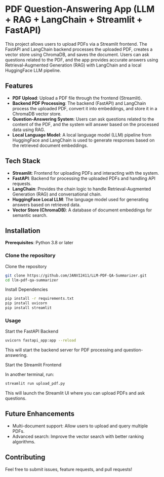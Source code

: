 # PDF Question-Answering App (LLM + RAG + LangChain + Streamlit + FastAPI)

This project allows users to upload PDFs via a Streamlit frontend. The FastAPI and LangChain backend processes the uploaded PDF, creates a vector store using ChromaDB, and saves the document. Users can ask questions related to the PDF, and the app provides accurate answers using Retrieval-Augmented Generation (RAG) with LangChain and a local HuggingFace LLM pipeline.

## Features

- **PDF Upload**: Upload a PDF file through the frontend (Streamlit).
- **Backend PDF Processing**: The backend (FastAPI) and LangChain process the uploaded PDF, convert it into embeddings, and store it in a ChromaDB vector store.
- **Question-Answering System**: Users can ask questions related to the content of the PDF, and the system will answer based on the processed data using RAG.
- **Local Language Model**: A local language model (LLM) pipeline from HuggingFace and LangChain is used to generate responses based on the retrieved document embeddings.

## Tech Stack

- **Streamlit**: Frontend for uploading PDFs and interacting with the system.
- **FastAPI**: Backend for processing the uploaded PDFs and handling API requests.
- **LangChain**: Provides the chain logic to handle Retrieval-Augmented Generation (RAG) and conversational chain.
- **HuggingFace Local LLM**: The language model used for generating answers based on retrieved data.
- **Vector Store (ChromaDB)**: A database of document embeddings for semantic search.

## Installation

**Prerequisites**: Python 3.8 or later

### Clone the repository

Clone the repository
```bash
git clone https://github.com/JANVI2411/LLM-PDF-QA-Summarizer.git
cd llm-pdf-qa-summarizer
```

Install Dependencies
```bash
pip install -r requirements.txt
pip install uvicorn
pip install streamlit
```

### Usage

Start the FastAPI Backend

```bash
uvicorn fastapi_app:app --reload
```
This will start the backend server for PDF processing and question-answering.

Start the Streamlit Frontend

In another terminal, run:

```bash
streamlit run upload_pdf.py
```

This will launch the Streamlit UI where you can upload PDFs and ask questions.


## Future Enhancements
- Multi-document support: Allow users to upload and query multiple PDFs.
- Advanced search: Improve the vector search with better ranking algorithms.

## Contributing

Feel free to submit issues, feature requests, and pull requests!
